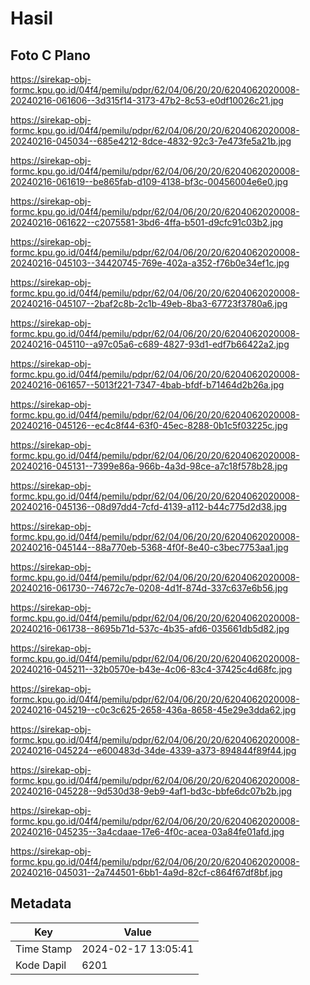 # Hasil

## Foto C Plano

https://sirekap-obj-formc.kpu.go.id/04f4/pemilu/pdpr/62/04/06/20/20/6204062020008-20240216-061606--3d315f14-3173-47b2-8c53-e0df10026c21.jpg

https://sirekap-obj-formc.kpu.go.id/04f4/pemilu/pdpr/62/04/06/20/20/6204062020008-20240216-045034--685e4212-8dce-4832-92c3-7e473fe5a21b.jpg

https://sirekap-obj-formc.kpu.go.id/04f4/pemilu/pdpr/62/04/06/20/20/6204062020008-20240216-061619--be865fab-d109-4138-bf3c-00456004e6e0.jpg

https://sirekap-obj-formc.kpu.go.id/04f4/pemilu/pdpr/62/04/06/20/20/6204062020008-20240216-061622--c2075581-3bd6-4ffa-b501-d9cfc91c03b2.jpg

https://sirekap-obj-formc.kpu.go.id/04f4/pemilu/pdpr/62/04/06/20/20/6204062020008-20240216-045103--34420745-769e-402a-a352-f76b0e34ef1c.jpg

https://sirekap-obj-formc.kpu.go.id/04f4/pemilu/pdpr/62/04/06/20/20/6204062020008-20240216-045107--2baf2c8b-2c1b-49eb-8ba3-67723f3780a6.jpg

https://sirekap-obj-formc.kpu.go.id/04f4/pemilu/pdpr/62/04/06/20/20/6204062020008-20240216-045110--a97c05a6-c689-4827-93d1-edf7b66422a2.jpg

https://sirekap-obj-formc.kpu.go.id/04f4/pemilu/pdpr/62/04/06/20/20/6204062020008-20240216-061657--5013f221-7347-4bab-bfdf-b71464d2b26a.jpg

https://sirekap-obj-formc.kpu.go.id/04f4/pemilu/pdpr/62/04/06/20/20/6204062020008-20240216-045126--ec4c8f44-63f0-45ec-8288-0b1c5f03225c.jpg

https://sirekap-obj-formc.kpu.go.id/04f4/pemilu/pdpr/62/04/06/20/20/6204062020008-20240216-045131--7399e86a-966b-4a3d-98ce-a7c18f578b28.jpg

https://sirekap-obj-formc.kpu.go.id/04f4/pemilu/pdpr/62/04/06/20/20/6204062020008-20240216-045136--08d97dd4-7cfd-4139-a112-b44c775d2d38.jpg

https://sirekap-obj-formc.kpu.go.id/04f4/pemilu/pdpr/62/04/06/20/20/6204062020008-20240216-045144--88a770eb-5368-4f0f-8e40-c3bec7753aa1.jpg

https://sirekap-obj-formc.kpu.go.id/04f4/pemilu/pdpr/62/04/06/20/20/6204062020008-20240216-061730--74672c7e-0208-4d1f-874d-337c637e6b56.jpg

https://sirekap-obj-formc.kpu.go.id/04f4/pemilu/pdpr/62/04/06/20/20/6204062020008-20240216-061738--8695b71d-537c-4b35-afd6-035661db5d82.jpg

https://sirekap-obj-formc.kpu.go.id/04f4/pemilu/pdpr/62/04/06/20/20/6204062020008-20240216-045211--32b0570e-b43e-4c06-83c4-37425c4d68fc.jpg

https://sirekap-obj-formc.kpu.go.id/04f4/pemilu/pdpr/62/04/06/20/20/6204062020008-20240216-045219--c0c3c625-2658-436a-8658-45e29e3dda62.jpg

https://sirekap-obj-formc.kpu.go.id/04f4/pemilu/pdpr/62/04/06/20/20/6204062020008-20240216-045224--e600483d-34de-4339-a373-894844f89f44.jpg

https://sirekap-obj-formc.kpu.go.id/04f4/pemilu/pdpr/62/04/06/20/20/6204062020008-20240216-045228--9d530d38-9eb9-4af1-bd3c-bbfe6dc07b2b.jpg

https://sirekap-obj-formc.kpu.go.id/04f4/pemilu/pdpr/62/04/06/20/20/6204062020008-20240216-045235--3a4cdaae-17e6-4f0c-acea-03a84fe01afd.jpg

https://sirekap-obj-formc.kpu.go.id/04f4/pemilu/pdpr/62/04/06/20/20/6204062020008-20240216-045031--2a744501-6bb1-4a9d-82cf-c864f67df8bf.jpg


## Metadata

| Key        | Value               |
| ---------- | ------------------- |
| Time Stamp | 2024-02-17 13:05:41 |
| Kode Dapil | 6201                |



